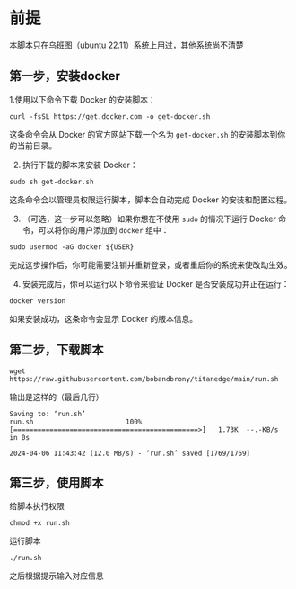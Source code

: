# 前提

本脚本只在乌班图（ubuntu 22.11）系统上用过，其他系统尚不清楚

## 第一步，安装docker

1.使用以下命令下载 Docker 的安装脚本：

```
curl -fsSL https://get.docker.com -o get-docker.sh
```

这条命令会从 Docker 的官方网站下载一个名为 `get-docker.sh` 的安装脚本到你的当前目录。

2. 执行下载的脚本来安装 Docker：

```
sudo sh get-docker.sh
```

这条命令会以管理员权限运行脚本，脚本会自动完成 Docker 的安装和配置过程。

3. （可选，这一步可以忽略）如果你想在不使用 `sudo` 的情况下运行 Docker 命令，可以将你的用户添加到 `docker` 组中：

```
sudo usermod -aG docker ${USER}
```

完成这步操作后，你可能需要注销并重新登录，或者重启你的系统来使改动生效。

4. 安装完成后，你可以运行以下命令来验证 Docker 是否安装成功并正在运行：

```
docker version
```

如果安装成功，这条命令会显示 Docker 的版本信息。

## 第二步，下载脚本

```
wget https://raw.githubusercontent.com/bobandbrony/titanedge/main/run.sh
```

输出是这样的（最后几行）

```
Saving to: ‘run.sh’
run.sh                       100%[==============================================>]   1.73K  --.-KB/s    in 0s

2024-04-06 11:43:42 (12.0 MB/s) - ‘run.sh’ saved [1769/1769]
```

## 第三步，使用脚本

给脚本执行权限

```
chmod +x run.sh
```

运行脚本

```
./run.sh
```

之后根据提示输入对应信息
